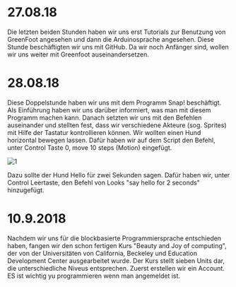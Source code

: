 # 27.08.18

Die letzten beiden Stunden haben wir uns erst Tutorials zur Benutzung von GreenFoot angesehen und dann die Arduinosprache angesehen. Diese Stunde beschäftigten wir uns mit GitHub. Da wir noch Anfänger sind, wollen wir uns weiter mit Greenfoot auseinandersetzen.

# 28.08.18

Diese Doppelstunde haben wir uns mit dem Programm Snap! beschäftigt. Als Einführung haben wir uns darüber informiert, was man mit diesem Programm machen kann. Danach setzten wir uns mit den Befehlen auseinander und stellten fest, dass wir verschiedene Akteure (sog. Sprites) mit Hilfe der Tastatur kontrollieren können.
Wir wollten einen Hund horizontal bewegen lassen. Dafür haben wir auf dem Script den Befehl, unter Control Taste 0, move 10 steps (Motion) eingefügt.

![1](https://user-images.githubusercontent.com/42734752/44729547-5e38a680-aadf-11e8-9c5f-0ea227e6f0d4.jpg)

Dazu sollte der Hund Hello für zwei Sekunden sagen. Dafür haben wir, unter Control Leertaste, den Befehl von Looks "say hello for 2 seconds" hinzugefügt.

# 10.9.2018

Nachdem wir uns für die blockbasierte Programmiersprache entschieden haben, fangen wir den schon fertigen Kurs "Beauty and Joy of computing", der von der Universitäten von California, Beckeley und Education Development Center ausgearbeitet wurde. Der Kurs stellt sieben Units dar, die unterschiedliche Niveus entsprechen. 
Zuerst erstellen wir ein Account. ES ist wichtig yu programmieren wenn man angemeldet ist. 
